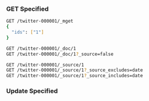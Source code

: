 ### GET Specified

```bash
GET /twitter-000001/_mget
{
  "ids": ["1"]
}

GET /twitter-000001/_doc/1
GET /twitter-000001/_doc/1?_source=false

GET /twitter-000001/_source/1
GET /twitter-000001/_source/1?_source_excludes=date
GET /twitter-000001/_source/1?_source_includes=date
```

### Update Specified

```bash

```
